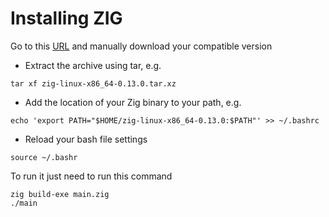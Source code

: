 # Installing ZIG

Go to this [URL](https://ziglang.org/download/) and manually download your compatible version


- Extract the archive using tar, e.g.

```
tar xf zig-linux-x86_64-0.13.0.tar.xz
```

- Add the location of your Zig binary to your path, e.g.

```
echo 'export PATH="$HOME/zig-linux-x86_64-0.13.0:$PATH"' >> ~/.bashrc
```

- Reload your bash file settings

```
source ~/.bashr
```

To run it just need to run this command 

```
zig build-exe main.zig
./main
```

